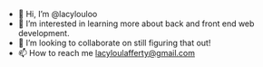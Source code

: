- 👋 Hi, I’m @lacylouloo
- 👀 I’m interested in learning more about back and front end web development. 
- 💞️ I’m looking to collaborate on still figuring that out!
- 📫 How to reach me lacyloulafferty@gmail.com

<!---
lacylouloo/lacylouloo is a ✨ special ✨ repository because its `README.md` (this file) appears on your GitHub profile.
You can click the Preview link to take a look at your changes.
--->
